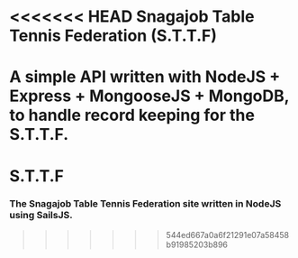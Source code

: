 <<<<<<< HEAD
Snagajob Table Tennis Federation (S.T.T.F)
==========

A simple API written with NodeJS + Express + MongooseJS + MongoDB, to handle record keeping for the S.T.T.F.
=======
# S.T.T.F
### The Snagajob Table Tennis Federation site written in NodeJS using SailsJS.
>>>>>>> 544ed667a0a6f21291e07a58458b91985203b896
